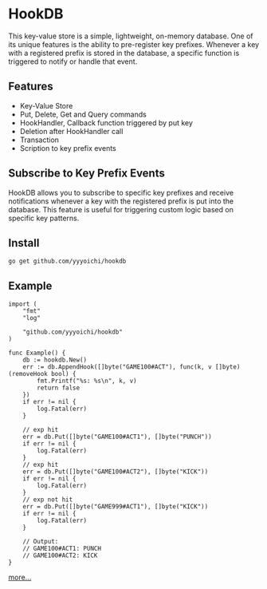 # HookDB

This key-value store is a simple, lightweight, on-memory database. One of its unique features is the ability to pre-register key prefixes. Whenever a key with a registered prefix is stored in the database, a specific function is triggered to notify or handle that event.

## Features

- Key-Value Store
- Put, Delete, Get and Query commands
- HookHandler, Callback function triggered by put key
- Deletion after HookHandler call
- Transaction
- Scription to key prefix events

## Subscribe to Key Prefix Events

HookDB allows you to subscribe to specific key prefixes and receive notifications whenever a key with the registered prefix is put into the database. This feature is useful for triggering custom logic based on specific key patterns.

## Install

```shell
go get github.com/yyyoichi/hookdb
```

## Example

```golang
import (
    "fmt"
    "log"

    "github.com/yyyoichi/hookdb"
)

func Example() {
    db := hookdb.New()
    err := db.AppendHook([]byte("GAME100#ACT"), func(k, v []byte) (removeHook bool) {
        fmt.Printf("%s: %s\n", k, v)
        return false
    })
    if err != nil {
        log.Fatal(err)
    }

    // exp hit  
    err = db.Put([]byte("GAME100#ACT1"), []byte("PUNCH"))
    if err != nil {
        log.Fatal(err)
    }
    // exp hit
    err = db.Put([]byte("GAME100#ACT2"), []byte("KICK"))
    if err != nil {
        log.Fatal(err)
    }
    // exp not hit
    err = db.Put([]byte("GAME999#ACT1"), []byte("KICK"))
    if err != nil {
        log.Fatal(err)
    }

    // Output:
    // GAME100#ACT1: PUNCH
    // GAME100#ACT2: KICK
}

```

[more...](https://github.com/yyyoichi/hookdb/blob/main/hookdb_test.go)
